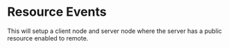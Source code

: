 # Resource Events

This will setup a client node and server node where the server has a public resource enabled to remote.

